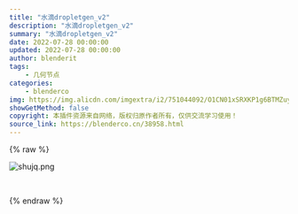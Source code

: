 ```yaml
---
title: "水滴dropletgen_v2"
description: "水滴dropletgen_v2"
summary: "水滴dropletgen_v2"
date: 2022-07-28 00:00:00
updated: 2022-07-28 00:00:00
author: blenderit
tags: 
    - 几何节点
categories:
    - blenderco
img: https://img.alicdn.com/imgextra/i2/751044092/O1CN01xSRXKP1g6BTMZuy9O_!!751044092.png
showGetMethod: false
copyright: 本插件资源来自网络，版权归原作者所有，仅供交流学习使用！
source_link: https://blenderco.cn/38958.html
---
```


{% raw %}
<p><img src="https://img.alicdn.com/imgextra/i2/751044092/O1CN01xSRXKP1g6BTMZuy9O_!!751044092.png" alt="shujq.png"></p><p> </p>
<div style="display: none">blenderco</div>
{% endraw %}